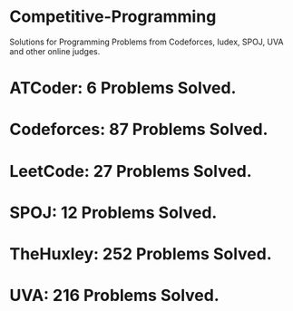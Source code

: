 # Competitive-Programming
Solutions for Programming Problems from Codeforces, Iudex, SPOJ, UVA and other online judges.

# ATCoder: 6 Problems Solved.
# Codeforces: 87 Problems Solved.
# LeetCode: 27 Problems Solved.
# SPOJ: 12 Problems Solved.
# TheHuxley: 252 Problems Solved.
# UVA: 216 Problems Solved.
